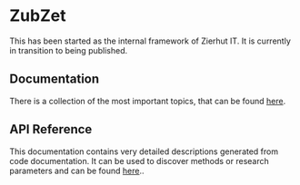 # ZubZet
This has been started as the internal framework of Zierhut IT. It is currently in transition to being published.

## Documentation
There is a collection of the most important topics, that can be found [here](https://zubzet.com/docs/DEV).

## API Reference
This documentation contains very detailed descriptions generated from code documentation. It can be used to discover methods or research parameters and can be found [here](https://zubzet.com/docs/DEV/api)..